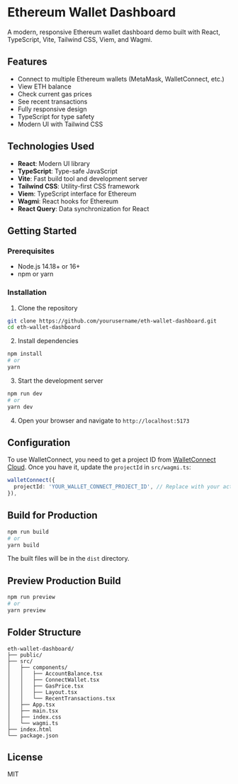 # Ethereum Wallet Dashboard

A modern, responsive Ethereum wallet dashboard demo built with React, TypeScript, Vite, Tailwind CSS, Viem, and Wagmi.

## Features

- Connect to multiple Ethereum wallets (MetaMask, WalletConnect, etc.)
- View ETH balance
- Check current gas prices
- See recent transactions
- Fully responsive design
- TypeScript for type safety
- Modern UI with Tailwind CSS

## Technologies Used

- **React**: Modern UI library
- **TypeScript**: Type-safe JavaScript
- **Vite**: Fast build tool and development server
- **Tailwind CSS**: Utility-first CSS framework
- **Viem**: TypeScript interface for Ethereum
- **Wagmi**: React hooks for Ethereum
- **React Query**: Data synchronization for React

## Getting Started

### Prerequisites

- Node.js 14.18+ or 16+
- npm or yarn

### Installation

1. Clone the repository
```bash
git clone https://github.com/yourusername/eth-wallet-dashboard.git
cd eth-wallet-dashboard
```

2. Install dependencies
```bash
npm install
# or
yarn
```

3. Start the development server
```bash
npm run dev
# or
yarn dev
```

4. Open your browser and navigate to `http://localhost:5173`

## Configuration

To use WalletConnect, you need to get a project ID from [WalletConnect Cloud](https://cloud.walletconnect.com/). Once you have it, update the `projectId` in `src/wagmi.ts`:

```typescript
walletConnect({
  projectId: 'YOUR_WALLET_CONNECT_PROJECT_ID', // Replace with your actual WalletConnect project ID
}),
```

## Build for Production

```bash
npm run build
# or
yarn build
```

The built files will be in the `dist` directory.

## Preview Production Build

```bash
npm run preview
# or
yarn preview
```

## Folder Structure

```
eth-wallet-dashboard/
├── public/
├── src/
│   ├── components/
│   │   ├── AccountBalance.tsx
│   │   ├── ConnectWallet.tsx
│   │   ├── GasPrice.tsx
│   │   ├── Layout.tsx
│   │   └── RecentTransactions.tsx
│   ├── App.tsx
│   ├── main.tsx
│   ├── index.css
│   └── wagmi.ts
├── index.html
└── package.json
```

## License

MIT

